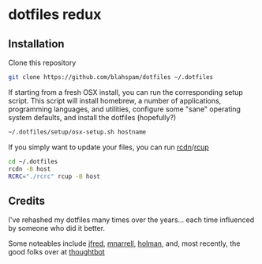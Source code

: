 # dotfiles redux

## Installation

Clone this repository

```sh
git clone https://github.com/blahspam/dotfiles ~/.dotfiles
```

If starting from a fresh OSX install, you can run the corresponding setup script. This script will install homebrew, a number of applications, programming languages, and utilities, configure some "sane" operating system defaults, and install the dotfiles (hopefully?)

```sh
~/.dotfiles/setup/osx-setup.sh hostname
```

If you simply want to update your files, you can run [rcdn](https://thoughtbot.github.io/rcm/rcdn.1.html)/[rcup](https://thoughtbot.github.io/rcm/rcup.1.html)

```sh
cd ~/.dotfiles
rcdn -B host
RCRC="./rcrc" rcup -B host
```

## Credits

I've rehashed my dotfiles many times over the years... each time influenced by someone who did it better.

Some noteables include [jfred](https://github.com/jfred/dotfiles), [mnarrell](https://github.com/mnarrell/dotfiles), [holman](https://github.com/holman/dotfiles), and, most recently, the good folks over at [thoughtbot](https://github.com/thoughtbot/dotfiles/)
